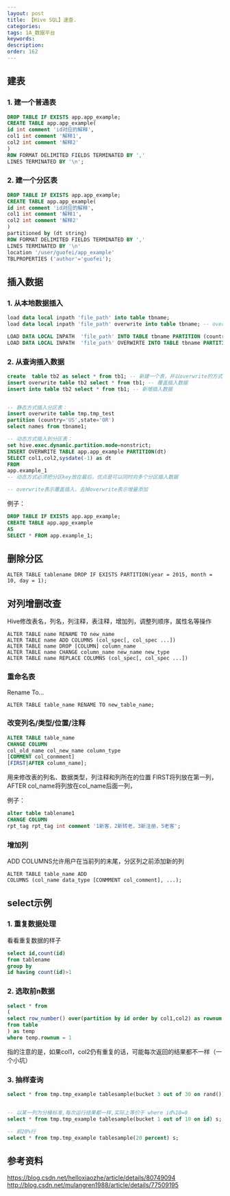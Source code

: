 ```yaml
---
layout: post
title: 【Hive SQL】速查.
categories:
tags: 1A_数据平台
keywords:
description:
order: 162
---
```


## 建表
### 1. 建一个普通表
```sql
DROP TABLE IF EXISTS app.app_example;
CREATE TABLE app.app_example(
id int comment 'id对应的解释',
col1 int comment '解释1',
col2 int comment '解释2'
)
ROW FORMAT DELIMITED FIELDS TERMINATED BY ','
LINES TERMINATED BY '\n';
```
### 2. 建一个分区表
```sql
DROP TABLE IF EXISTS app.app_example;
CREATE TABLE app.app_example(
id int comment 'id对应的解释',
col1 int comment '解释1',
col2 int comment '解释2'
)
partitioned by (dt string)
ROW FORMAT DELIMITED FIELDS TERMINATED BY ','
LINES TERMINATED BY '\n'
location '/user/guofei/app_example'
TBLPROPERTIES ('author'='guofei');
```
## 插入数据
### 1. 从本地数据插入
```sql
load data local inpath 'file_path' into table tbname;
load data local inpath 'file_path' overwrite into table tbname; -- overwrite抹除原数据

LOAD DATA LOCAL INPATH  'file_path' INTO TABLE tbname PARTITION (country='US', state='CA') -- 插入分区表，增量添加，不是覆盖
LOAD DATA LOCAL INPATH  'file_path' OVERWIRTE INTO TABLE tbname PARTITION (country='US', state='CA') -- 插入分区表，带overwirte表示覆盖
```

### 2. 从查询插入数据
```sql
create  table tb2 as select * from tb1; -- 新建一个表，并以overwrite的方式写入数据
insert overwrite table tb2 select * from tb1; -- 覆盖插入数据
insert into table tb2 select * from tb1; -- 新增插入数据


-- 静态方式插入分区表：
insert overwrite table tmp.tmp_test
partition (country='US',state='OR')
select names from tbname1;

-- 动态方式插入到分区表：
set hive.exec.dynamic.partition.mode=nonstrict;
INSERT OVERWRITE TABLE app.app_example PARTITION(dt)
SELECT col1,col2,sysdate(-1) as dt
FROM
app.example_1
-- 动态方式必须把分区key放在最后，优点是可以同时向多个分区插入数据

-- overwrite表示覆盖插入，去掉overwrite表示增量添加
```

例子：
```sql
DROP TABLE IF EXISTS app.app_example;
CREATE TABLE app.app_example
AS
SELECT * FROM app.example_1;
```

## 删除分区

```
ALTER TABLE tablename DROP IF EXISTS PARTITION(year = 2015, month = 10, day = 1);
```
## 对列增删改查
Hive修改表名，列名，列注释，表注释，增加列，调整列顺序，属性名等操作
```
ALTER TABLE name RENAME TO new_name
ALTER TABLE name ADD COLUMNS (col_spec[, col_spec ...])
ALTER TABLE name DROP [COLUMN] column_name
ALTER TABLE name CHANGE column_name new_name new_type
ALTER TABLE name REPLACE COLUMNS (col_spec[, col_spec ...])
```
### 重命名表
Rename To…
```
ALTER TABLE table_name RENAME TO new_table_name;
```
### 改变列名/类型/位置/注释
```sql
ALTER TABLE table_name
CHANGE COLUMN
col_old_name col_new_name column_type
[COMMENT col_conmment]
[FIRST|AFTER column_name];
```
用来修改表的列名、数据类型，列注释和列所在的位置
FIRST将列放在第一列，AFTER col_name将列放在col_name后面一列，

例子：
```sql
alter table tablename1
CHANGE COLUMN
rpt_tag rpt_tag int comment '1新客，2新转老，3新注册，5老客';
```
### 增加列

ADD COLUMNS允许用户在当前列的末尾，分区列之前添加新的列
```
ALTER TABLE table_name ADD
COLUMNS (col_name data_type [CONMMENT col_comment], ...);
```

## select示例
### 1. 重复数据处理
看看重复数据的样子

```sql
select id,count(id)
from tablename
group by
id having count(id)>1
```

### 2. 选取前n数据

```sql
select * from
(
select row_number() over(partition by id order by col1,col2) as rownum , *
from table
) as temp
where temp.rownum = 1
```
指的注意的是，如果col1，col2仍有重复的话，可能每次返回的结果都不一样（一个小坑）

### 3. 抽样查询
```sql
select * from tmp.tmp_example tablesample(bucket 3 out of 30 on rand()) s;


-- 以某一列为分桶标准,每次运行结果都一样,实际上等价于 where id%10=0
select * from tmp.tmp_example tablesample(bucket 1 out of 10 on id) s;

-- 前20%行
select * from tmp.tmp_example tablesample(20 percent) s;
```

## 参考资料
https://blog.csdn.net/helloxiaozhe/article/details/80749094  
http://blog.csdn.net/mulangren1988/article/details/77509195

